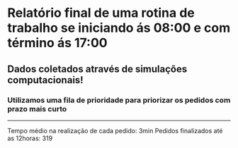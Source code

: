 # Relatório final de uma rotina de trabalho se iniciando ás 08:00 e com término ás 17:00
## Dados coletados através de simulações computacionais!
### Utilizamos uma fila de prioridade para priorizar os pedidos com prazo mais curto
____________________________________________________________________________________

Tempo médio na realização de cada pedido: 3min
Pedidos finalizados até as 12horas: 319
